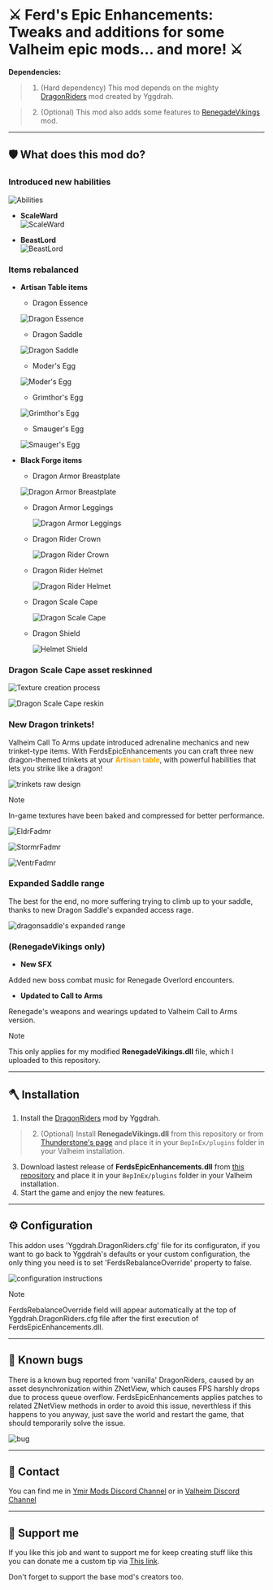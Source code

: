 # ⚔️ Ferd's Epic Enhancements: Tweaks and additions for some Valheim epic mods... and more! ⚔️

**Dependencies:** 

> 1) (Hard dependency) This mod depends on the mighty [DragonRiders](https://thunderstore.io/c/valheim/p/Yggdrah/DragonRiders/versions/) mod created by Yggdrah.

> 2) (Optional) This mod also adds some features to [RenegadeVikings](https://thunderstore.io/c/valheim/p/blacks7ar/RenegadeVikings/) mod.

---

## 🛡️ What does this mod do?

### Introduced new habilities

![Abilities](https://raw.githubusercontent.com/Ferd656/Ferds-EpicEnchancements/refs/heads/master/Media/StatusEffects.png)

- **ScaleWard**  
![ScaleWard](https://raw.githubusercontent.com/Ferd656/Ferds-EpicEnchancements/refs/heads/master/Media/ScaleWard.png)

- **BeastLord**  
![BeastLord](https://raw.githubusercontent.com/Ferd656/Ferds-EpicEnchancements/refs/heads/master/Media/BeastLord.png)


### Items rebalanced

- **Artisan Table items**  
  - Dragon Essence
    
  ![Dragon Essence](https://raw.githubusercontent.com/Ferd656/Ferds-EpicEnchancements/refs/heads/master/Media/DragonEssence.png)

  - Dragon Saddle
    
  ![Dragon Saddle](https://raw.githubusercontent.com/Ferd656/Ferds-EpicEnchancements/refs/heads/master/Media/DragonSaddle.png)

  - Moder's Egg
    
  ![Moder's Egg](https://raw.githubusercontent.com/Ferd656/Ferds-EpicEnchancements/refs/heads/master/Media/IceDragonEgg.png)

  - Grimthor's Egg
    
  ![Grimthor's Egg](https://raw.githubusercontent.com/Ferd656/Ferds-EpicEnchancements/refs/heads/master/Media/LightningDragonEgg.png)

  - Smauger's Egg
    
  ![Smauger's Egg](https://raw.githubusercontent.com/Ferd656/Ferds-EpicEnchancements/refs/heads/master/Media/FireDragonEgg.png)

- **Black Forge items**  
  - Dragon Armor Breastplate
    
  ![Dragon Armor Breastplate](https://raw.githubusercontent.com/Ferd656/Ferds-EpicEnchancements/refs/heads/master/Media/DragonArmor.png)

  - Dragon Armor Leggings
    
    ![Dragon Armor Leggings](https://raw.githubusercontent.com/Ferd656/Ferds-EpicEnchancements/refs/heads/master/Media/DragonLeggings.png)

  - Dragon Rider Crown
    
    ![Dragon Rider Crown](https://raw.githubusercontent.com/Ferd656/Ferds-EpicEnchancements/refs/heads/master/Media/DragonRiderCrown.png)

  - Dragon Rider Helmet
    
    ![Dragon Rider Helmet](https://raw.githubusercontent.com/Ferd656/Ferds-EpicEnchancements/refs/heads/master/Media/DragonRiderHelmet.png)

  - Dragon Scale Cape
    
    ![Dragon Scale Cape](https://raw.githubusercontent.com/Ferd656/Ferds-EpicEnchancements/refs/heads/master/Media/DragonCape.png)

  - Dragon Shield
    
    ![Helmet Shield](https://raw.githubusercontent.com/Ferd656/Ferds-EpicEnchancements/refs/heads/master/Media/DragonShield.png)


### Dragon Scale Cape asset reskinned

![Texture creation process](https://raw.githubusercontent.com/Ferd656/Ferds-EpicEnchancements/refs/heads/master/Media/DragonCapeReskin2.png)

![Dragon Scale Cape reskin](https://raw.githubusercontent.com/Ferd656/Ferds-EpicEnchancements/refs/heads/master/Media/DragonCapeReskin1.png)


### New Dragon trinkets!

Valheim Call To Arms update introduced adrenaline mechanics and new trinket-type items. With FerdsEpicEnhancements you can craft three new dragon-themed trinkets at your <span style="color:orange">**Artisan table**</span>, with powerful habilities that lets you strike like a dragon! 

![trinkets raw design](https://raw.githubusercontent.com/Ferd656/Ferds-EpicEnchancements/refs/heads/master/Media/NewDragonTrinkets.png)

> [!NOTE]
> In-game textures have been baked and compressed for better performance.

![EldrFadmr](https://raw.githubusercontent.com/Ferd656/Ferds-EpicEnchancements/refs/heads/master/Media/EldrFadmr_demo.png)

![StormrFadmr](https://raw.githubusercontent.com/Ferd656/Ferds-EpicEnchancements/refs/heads/master/Media/StormrFadmr_demo.png)

![VentrFadmr](https://raw.githubusercontent.com/Ferd656/Ferds-EpicEnchancements/refs/heads/master/Media/VentrFadmr_demo.png)


### Expanded Saddle range

The best for the end, no more suffering trying to climb up to your saddle, thanks to new Dragon Saddle's expanded access rage.

![dragonsaddle's expanded range](https://raw.githubusercontent.com/Ferd656/Ferds-EpicEnchancements/refs/heads/master/Media/EnhancedSaddle.png)


### (RenegadeVikings only)

- **New SFX**  

Added new boss combat music for Renegade Overlord encounters.

- **Updated to Call to Arms**  

Renegade's weapons and wearings updated to Valheim Call to Arms version.
> [!NOTE]
> This only applies for my modified **RenegadeVikings.dll** file, which I uploaded to this repository.

---

## 🪓 Installation

1. Install the [DragonRiders](https://thunderstore.io/c/valheim/p/Yggdrah/DragonRiders/versions/) mod by Yggdrah.
> 2. (Optional) Install **RenegadeVikings.dll** from this repository or from [Thunderstone's page](https://thunderstore.io/c/valheim/p/blacks7ar/RenegadeVikings/) and place it in your `BepInEx/plugins` folder in your Valheim installation.
3. Download lastest release of **FerdsEpicEnhancements.dll** from [this repository](https://github.com/Ferd656/Ferds-EpicEnchancements/releases) and place it in your `BepInEx/plugins` folder in your Valheim installation.
4. Start the game and enjoy the new features.

---
## ⚙️ Configuration

This addon uses 'Yggdrah.DragonRiders.cfg' file for its configuraton, if you want to go back to Yggdrah's defaults or your custom configuration, the only thing you need is to set 'FerdsRebalanceOverride' property to false.

![configuration instructions](https://raw.githubusercontent.com/Ferd656/Ferds-EpicEnchancements/refs/heads/master/Media/ConfigurationInstructions.png)

> [!NOTE]
> FerdsRebalanceOverride field will appear automatically at the top of Yggdrah.DragonRiders.cfg file after the first execution of FerdsEpicEnhancements.dll.

---
## 🐛 Known bugs

There is a known bug reported from 'vanilla' DragonRiders, caused by an asset desynchronization within ZNetView, which causes FPS harshly drops due to process queue overflow. FerdsEpicEnhancements applies patches to related ZNetView methods in order to avoid this issue, neverthless if this happens to you anyway, just save the world and restart the game, that should temporarily solve the issue. 

![bug](https://raw.githubusercontent.com/Ferd656/Ferds-EpicEnchancements/refs/heads/master/Media/KnownBugs.png)

---
## 💬 Contact

You can find me in [Ymir Mods Discord Channel](https://discord.gg/dDAy6u6Bwy) or in [Valheim Discord Channel](https://discord.com/invite/valheim)

---
## 🤝 Support me

If you like this job and want to support me for keep creating stuff like this you can donate me a custom tip via [This link](https://www.paypal.com/paypalme/Feoli).


Don't forget to support the base mod's creators too.
